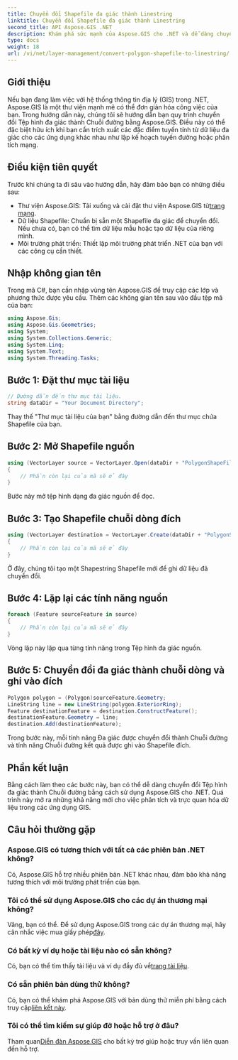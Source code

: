 ```yaml
---
title: Chuyển đổi Shapefile đa giác thành Linestring
linktitle: Chuyển đổi Shapefile đa giác thành Linestring
second_title: API Aspose.GIS .NET
description: Khám phá sức mạnh của Aspose.GIS cho .NET và dễ dàng chuyển đổi Tệp hình dạng đa giác thành Linestrings. Thúc đẩy sự phát triển GIS của bạn ngay hôm nay!
type: docs
weight: 18
url: /vi/net/layer-management/convert-polygon-shapefile-to-linestring/
---
```

## Giới thiệu
Nếu bạn đang làm việc với hệ thống thông tin địa lý (GIS) trong .NET, Aspose.GIS là một thư viện mạnh mẽ có thể đơn giản hóa công việc của bạn. Trong hướng dẫn này, chúng tôi sẽ hướng dẫn bạn quy trình chuyển đổi Tệp hình đa giác thành Chuỗi đường bằng Aspose.GIS. Điều này có thể đặc biệt hữu ích khi bạn cần trích xuất các đặc điểm tuyến tính từ dữ liệu đa giác cho các ứng dụng khác nhau như lập kế hoạch tuyến đường hoặc phân tích mạng.
## Điều kiện tiên quyết
Trước khi chúng ta đi sâu vào hướng dẫn, hãy đảm bảo bạn có những điều sau:
-  Thư viện Aspose.GIS: Tải xuống và cài đặt thư viện Aspose.GIS từ[trang mạng](https://releases.aspose.com/gis/net/).
- Dữ liệu Shapefile: Chuẩn bị sẵn một Shapefile đa giác để chuyển đổi. Nếu chưa có, bạn có thể tìm dữ liệu mẫu hoặc tạo dữ liệu của riêng mình.
- Môi trường phát triển: Thiết lập môi trường phát triển .NET của bạn với các công cụ cần thiết.
## Nhập không gian tên
Trong mã C#, bạn cần nhập vùng tên Aspose.GIS để truy cập các lớp và phương thức được yêu cầu. Thêm các không gian tên sau vào đầu tệp mã của bạn:
```csharp
using Aspose.Gis;
using Aspose.Gis.Geometries;
using System;
using System.Collections.Generic;
using System.Linq;
using System.Text;
using System.Threading.Tasks;
```
## Bước 1: Đặt thư mục tài liệu
```csharp
// Đường dẫn đến thư mục tài liệu.
string dataDir = "Your Document Directory";
```
Thay thế "Thư mục tài liệu của bạn" bằng đường dẫn đến thư mục chứa Shapefile của bạn.
## Bước 2: Mở Shapefile nguồn
```csharp
using (VectorLayer source = VectorLayer.Open(dataDir + "PolygonShapeFile.shp", Drivers.Shapefile))
{
    // Phần còn lại của mã sẽ ở đây
}
```
Bước này mở tệp hình dạng đa giác nguồn để đọc.
## Bước 3: Tạo Shapefile chuỗi dòng đích
```csharp
using (VectorLayer destination = VectorLayer.Create(dataDir + "PolygonShapeFileToLineShapeFile_out.shp", Drivers.Shapefile))
{
    // Phần còn lại của mã sẽ ở đây
}
```
Ở đây, chúng tôi tạo một Shapestring Shapefile mới để ghi dữ liệu đã chuyển đổi.
## Bước 4: Lặp lại các tính năng nguồn
```csharp
foreach (Feature sourceFeature in source)
{
    // Phần còn lại của mã sẽ ở đây
}
```
Vòng lặp này lặp qua từng tính năng trong Tệp hình đa giác nguồn.
## Bước 5: Chuyển đổi đa giác thành chuỗi dòng và ghi vào đích
```csharp
Polygon polygon = (Polygon)sourceFeature.Geometry;
LineString line = new LineString(polygon.ExteriorRing);
Feature destinationFeature = destination.ConstructFeature();
destinationFeature.Geometry = line;
destination.Add(destinationFeature);
```
Trong bước này, mỗi tính năng Đa giác được chuyển đổi thành Chuỗi đường và tính năng Chuỗi đường kết quả được ghi vào Shapefile đích.
## Phần kết luận
Bằng cách làm theo các bước này, bạn có thể dễ dàng chuyển đổi Tệp hình đa giác thành Chuỗi đường bằng cách sử dụng Aspose.GIS cho .NET. Quá trình này mở ra những khả năng mới cho việc phân tích và trực quan hóa dữ liệu trong các ứng dụng GIS.

## Câu hỏi thường gặp
### Aspose.GIS có tương thích với tất cả các phiên bản .NET không?
Có, Aspose.GIS hỗ trợ nhiều phiên bản .NET khác nhau, đảm bảo khả năng tương thích với môi trường phát triển của bạn.
### Tôi có thể sử dụng Aspose.GIS cho các dự án thương mại không?
 Vâng, bạn có thể. Để sử dụng Aspose.GIS trong các dự án thương mại, hãy cân nhắc việc mua giấy phép[đây](https://purchase.aspose.com/buy).
### Có bất kỳ ví dụ hoặc tài liệu nào có sẵn không?
 Có, bạn có thể tìm thấy tài liệu và ví dụ đầy đủ về[trang tài liệu](https://reference.aspose.com/gis/net/).
### Có sẵn phiên bản dùng thử không?
 Có, bạn có thể khám phá Aspose.GIS với bản dùng thử miễn phí bằng cách truy cập[liên kết này](https://releases.aspose.com/).
### Tôi có thể tìm kiếm sự giúp đỡ hoặc hỗ trợ ở đâu?
 Tham quan[Diễn đàn Aspose.GIS](https://forum.aspose.com/c/gis/33) cho bất kỳ trợ giúp hoặc truy vấn liên quan đến hỗ trợ.